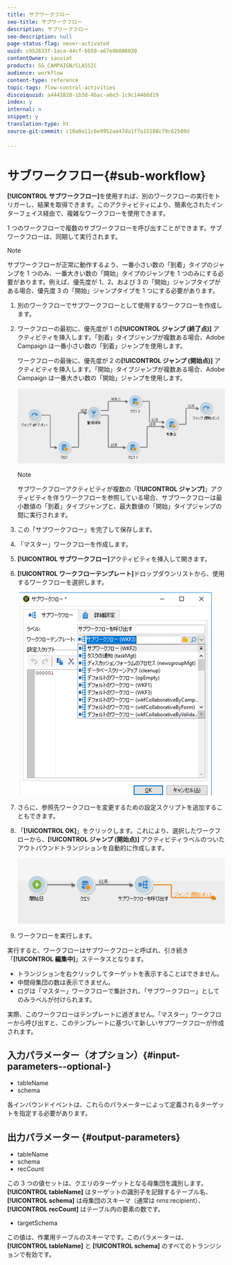 ```yaml
---
title: サブワークフロー
seo-title: サブワークフロー
description: サブワークフロー
seo-description: null
page-status-flag: never-activated
uuid: c952633f-1aca-44cf-bb50-a67e9b086030
contentOwner: sauviat
products: SG_CAMPAIGN/CLASSIC
audience: workflow
content-type: reference
topic-tags: flow-control-activities
discoiquuid: a4441820-1b3d-4bac-a6e3-1c9c14466d19
index: y
internal: n
snippet: y
translation-type: ht
source-git-commit: c10a0a11c6e9952aa47da1f7a15188c79c62508d

---
```



# サブワークフロー{#sub-workflow}

**[!UICONTROL サブワークフロー]**&#x200B;を使用すれば、別のワークフローの実行をトリガーし、結果を取得できます。このアクティビティにより、簡素化されたインターフェイス経由で、複雑なワークフローを使用できます。

1 つのワークフローで複数のサブワークフローを呼び出すことができます。サブワークフローは、同期して実行されます。

>[!NOTE]
>
>サブワークフローが正常に動作するよう、一番小さい数の「到着」タイプのジャンプを 1 つのみ、一番大きい数の「開始」タイプのジャンプを 1 つのみにする必要があります。例えば、優先度が 1、2、および 3 の「開始」ジャンプタイプがある場合、優先度 3 の「開始」ジャンプタイプを 1 つにする必要があります。

1. 別のワークフローでサブワークフローとして使用するワークフローを作成します。
1. ワークフローの最初に、優先度が 1 の&#x200B;**[!UICONTROL ジャンプ (終了点)]** アクティビティを挿入します。「到着」タイプジャンプが複数ある場合、Adobe Campaign は一番小さい数の「到着」ジャンプを使用します。

   ワークフローの最後に、優先度が 2 の&#x200B;**[!UICONTROL ジャンプ (開始点)]** アクティビティを挿入します。「開始」タイプジャンプが複数ある場合、Adobe Campaign は一番大きい数の「開始」ジャンプを使用します。

   ![](assets/subworkflow_jumps.png)

   >[!NOTE]
   >
   >サブワークフローアクティビティが複数の「**[!UICONTROL ジャンプ]**」アクティビティを伴うワークフローを参照している場合、サブワークフローは最小数値の「到着」タイプジャンプと、最大数値の「開始」タイプジャンプの間に実行されます。

1. この「サブワークフロー」を完了して保存します。
1. 「マスター」ワークフローを作成します。
1. **[!UICONTROL サブワークフロー]**&#x200B;アクティビティを挿入して開きます。
1. **[!UICONTROL ワークフローテンプレート]**&#x200B;ドロップダウンリストから、使用するワークフローを選択します。

   ![](assets/subworkflow_selection.png)

1. さらに、参照先ワークフローを変更するための設定スクリプトを追加することもできます。
1. 「**[!UICONTROL OK]**」をクリックします。これにより、選択したワークフローから、**[!UICONTROL ジャンプ (開始点)]** アクティビティラベルのついたアウトバウンドトランジションを自動的に作成します。

   ![](assets/subworkflow_outbound.png)

1. ワークフローを実行します。

実行すると、ワークフローはサブワークフローと呼ばれ、引き続き「**[!UICONTROL 編集中]**」ステータスとなります。

* トランジションを右クリックしてターゲットを表示することはできません。
* 中間母集団の数は表示できません。
* ログは「マスター」ワークフローで集計され、「サブワークフロー」としてのみラベルが付けられます。

実際、このワークフローはテンプレートに過ぎません。「マスター」ワークフローから呼び出すと、このテンプレートに基づいて新しいサブワークフローが作成されます。

## 入力パラメーター（オプション）{#input-parameters--optional-}

* tableName
* schema

各インバウンドイベントは、これらのパラメーターによって定義されるターゲットを指定する必要があります。

## 出力パラメーター {#output-parameters}

* tableName
* schema
* recCount

この 3 つの値セットは、クエリのターゲットとなる母集団を識別します。**[!UICONTROL tableName]** はターゲットの識別子を記録するテーブル名、**[!UICONTROL schema]** は母集団のスキーマ（通常は nms:recipient）、**[!UICONTROL recCount]** はテーブル内の要素の数です。

* targetSchema

この値は、作業用テーブルのスキーマです。このパラメーターは、**[!UICONTROL tableName]** と **[!UICONTROL schema]** のすべてのトランジションで有効です。
